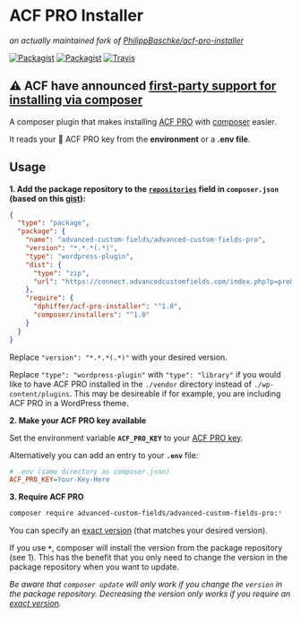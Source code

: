 # ACF PRO Installer

*an actually maintained fork of [PhilippBaschke/acf-pro-installer](https://github.com/PhilippBaschke/acf-pro-installer)*

[![Packagist](https://img.shields.io/packagist/v/dphiffer/acf-pro-installer.svg?maxAge=3600)](https://packagist.org/packages/dphiffer/acf-pro-installer)
[![Packagist](https://img.shields.io/packagist/l/dphiffer/acf-pro-installer.svg?maxAge=2592000)](https://github.com/dphiffer/acf-pro-installer/blob/master/LICENSE)
[![Travis](https://img.shields.io/travis/dphiffer/acf-pro-installer.svg?maxAge=3600)](https://travis-ci.org/dphiffer/acf-pro-installer)

## ⚠️ ACF have announced [first-party support for installing via composer](https://www.advancedcustomfields.com/blog/composer-support-acf-pro/)

A composer plugin that makes installing [ACF PRO] with [composer] easier.

It reads your :key: ACF PRO key from the **environment** or a **.env file**.

[ACF PRO]: https://www.advancedcustomfields.com/pro/
[composer]: https://github.com/composer/composer

## Usage

**1. Add the package repository to the [`repositories`][composer-repositories] field in `composer.json`
   (based on this [gist][package-gist]):**

```json
{
  "type": "package",
  "package": {
    "name": "advanced-custom-fields/advanced-custom-fields-pro",
    "version": "*.*.*(.*)",
    "type": "wordpress-plugin",
    "dist": {
      "type": "zip",
      "url": "https://connect.advancedcustomfields.com/index.php?p=pro&a=download"
    },
    "require": {
      "dphiffer/acf-pro-installer": "^1.0",
      "composer/installers": "^1.0"
    }
  }
}
```
Replace `"version": "*.*.*(.*)"` with your desired version.

Replace `"type": "wordpress-plugin"` with `"type": "library"` if you would like to have ACF PRO installed in the `./vendor` directory instead of `./wp-content/plugins`. This may be desireable if for example, you are including ACF PRO in a WordPress theme.

**2. Make your ACF PRO key available**

Set the environment variable **`ACF_PRO_KEY`** to your [ACF PRO key][acf-account].

Alternatively you can add an entry to your **`.env`** file:

```ini
# .env (same directory as composer.json)
ACF_PRO_KEY=Your-Key-Here
```

**3. Require ACF PRO**

```sh
composer require advanced-custom-fields/advanced-custom-fields-pro:*
```
You can specify an [exact version][composer-versions] (that matches your desired version).

If you use **`*`**, composer will install the version from the package repository (see 1). This has the benefit that you only need to change the version in the package repository when you want to update.

*Be aware that `composer update` will only work if you change the `version` in the package repository. Decreasing the version only works if you require an [exact version][composer-versions].*

[composer-repositories]: https://getcomposer.org/doc/04-schema.md#repositories
[composer-versions]: https://getcomposer.org/doc/articles/versions.md
[package-gist]: https://gist.github.com/fThues/705da4c6574a4441b488
[acf-account]: https://www.advancedcustomfields.com/my-account/
